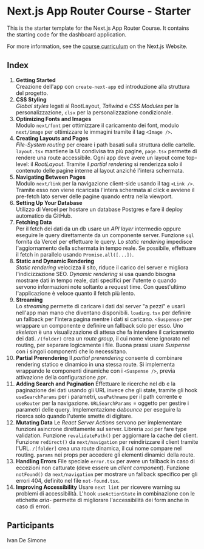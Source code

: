 # Next.js App Router Course - Starter

This is the starter template for the Next.js App Router Course. It contains the starting code for the dashboard application.

For more information, see the [course curriculum](https://nextjs.org/learn) on the Next.js Website.

## Index
1. **Getting Started**  
  Creazione dell'app con `create-next-app` ed introduzione alla struttura del progetto.
2. **CSS Styling**  
  *Global styles* legati al RootLayout, *Tailwind* e *CSS Modules* per la personalizzazione, `clsx` per la personalizzazione condizionale.
3. **Optimizing Fonts and Images**  
  Modulo `next/font` per ottimizzare il caricamento dei font, modulo `next/image` per ottimizzare le immagini tramite il tag `<Image />`.
4. **Creating Layouts and Pages**  
  *File-System routing* per creare i path basati sulla struttura delle cartelle. `layout.tsx` mantiene la UI condivisa tra più pagine, `page.tsx` permette di rendere una route accessibile. Ogni app deve avere un layout come top-level: il *RootLayout*. Tramite il *partial rendering* si renderizza solo il contenuto delle pagine interne al layout anziché l'intera schermata.
5. **Navigating Between Pages**  
  Modulo `next/link` per la navigazione client-side usando il tag `<Link />`. Tramite esso non viene ricaricata l'intera schermata al click e avviene il pre-fetch lato server delle pagine quando *<Link />* entra nella viewport.
6. **Setting Up Your Database**  
  Utilizzo di Vercel per hostare un database Postgres e fare il deploy automatico da GitHub.
7. **Fetching Data**  
  Per il fetch dei dati da un db usare un *API layer* intermedio oppure eseguire le query direttamente da un componente server. Funzione `sql` fornita da Vercel per effettuare le query. Lo *static rendering* impedisce l'aggiornamento della schermata in tempo reale. Se possibile, effettuare il fetch in parallelo usando `Promise.all([...])`.
8. **Static and Dynamic Rendering**  
  *Static rendering* velocizza il sito, riduce il carico del server e migliora l'indicizzazione SEO. *Dynamic rendering* si usa quando bisogna mostrare dati in tempo reale, dati specifici per l'utente o quando servono informazioni note soltanto a request time. Con quest'ultimo l'applicazione è veloce quanto il fetch più lento.
9. **Streaming**  
  Lo *streaming* permette di caricare i dati dal server "a pezzi" e usarli nell'app man mano che diventano disponibili. `loading.tsx` per definire un fallback per l'intera pagina mentre i dati si caricano. `<Suspense>` per wrappare un componente e definire un fallback solo per esso. Uno *skeleton* è una visualizzazione di attesa che fa intendere il caricamento dei dati. `/(folder)` crea un *route group*, il cui nome viene ignorato nel routing, per separare logicamente i file. Buona prassi usare *Suspense* con i singoli componenti che lo necessitano.
10. **Partial Prerendering**
  Il *partial prerendering* consente di combinare rendering statico e dinamico in una stessa route. Si implementa wrappando le componenti dinamiche con i `<Suspense />`, previa attivazione della configurazione *ppr*.
11. **Adding Search and Pagination**
  Effettuare le ricerche nel db e la paginazione dei dati usando gli URL invece che gli state, tramite gli hook `useSearchParams` per i parametri, `usePathname` per il path corrente e `useRouter` per la navigazione. `URLSearchParams` = oggetto per gestire i parametri delle query. Implementazione *debounce* per eseguire la ricerca solo quando l'utente smette di digitare.
12. **Mutating Data**
  Le *React Server Actions* servono per implementare funzioni asincrone direttamente sul server. Libreria `zod` per fare type validation. Funzione `revalidatePath()` per aggiornare la cache del client. Funzione `redirect()` da `next/navigation` per reindirizzare il client tramite l'URL. `/[folder]` crea una route dinamica, il cui nome compare nel routing. `params` nei props per accedere gli elementi dinamici della route.
13. **Handling Errors**
  File speciale `error.tsx` per avere un fallback in caso di eccezioni non catturate (deve essere un *client component*). Funzione `notFound()` da `next/navigation` per mostrare un fallback specifico per gli errori 404, definito nel file `not-found.tsx`.
14. **Improving Accessibility**
  Usare `next lint` per ricevere warning su problemi di accessibilità. L'hook `useActionState` in combinazione con le etichette *aria-* permette di migliorare l'accessibilità dei form anche in caso di errori.

## Participants
Ivan De Simone
